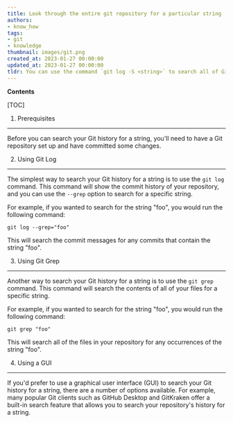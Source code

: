 ```yaml
---
title: Look through the entire git repository for a particular string
authors:
- know_how
tags:
- git
- knowledge
thumbnail: images/git.png
created_at: 2023-01-27 00:00:00
updated_at: 2023-01-27 00:00:00
tldr: You can use the command `git log -S <string>` to search all of Git history for a given string.
---
```


**Contents**

[TOC]

1. Prerequisites
--------------------
Before you can search your Git history for a string, you'll need to have a Git repository set up and have committed some changes.

2. Using Git Log
--------------------
The simplest way to search your Git history for a string is to use the `git log` command. This command will show the commit history of your repository, and you can use the `--grep` option to search for a specific string.

For example, if you wanted to search for the string "foo", you would run the following command:

```git
git log --grep="foo"
```

This will search the commit messages for any commits that contain the string "foo".

3. Using Git Grep
--------------------
Another way to search your Git history for a string is to use the `git grep` command. This command will search the contents of all of your files for a specific string.

For example, if you wanted to search for the string "foo", you would run the following command:

```git
git grep "foo"
```

This will search all of the files in your repository for any occurrences of the string "foo".

4. Using a GUI
--------------------
If you'd prefer to use a graphical user interface (GUI) to search your Git history for a string, there are a number of options available. For example, many popular Git clients such as GitHub Desktop and GitKraken offer a built-in search feature that allows you to search your repository's history for a string.
